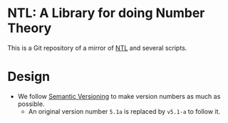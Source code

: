 # NTL: A Library for doing Number Theory

This is a Git repository of a mirror of [NTL](http://www.shoup.net/ntl/) and several scripts.

# Design

- We follow [Semantic Versioning](http://semver.org/) to make version numbers as much as possible.
    - An original version number `5.1a` is replaced by `v5.1-a` to follow it.
